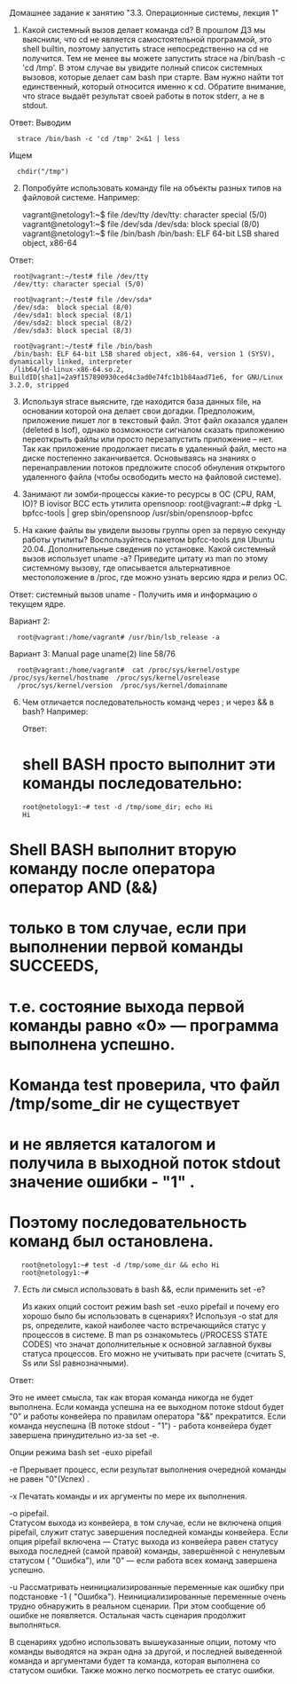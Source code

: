 Домашнее задание к занятию "3.3. Операционные системы, лекция 1"

1) Какой системный вызов делает команда cd? В прошлом ДЗ мы выяснили, что cd не является самостоятельной программой, 
   это shell builtin, поэтому запустить strace непосредственно на cd не получится. 
   Тем не менее вы можете запустить 
   strace на /bin/bash -c 'cd /tmp'. 
   В этом случае вы увидите полный список системных вызовов, которые делает сам bash при старте. 
   Вам нужно найти тот единственный, который относится именно к cd. 
   Обратите внимание, что strace выдаёт результат своей работы в поток stderr, а не в stdout.

Ответ:
   Выводим

      strace /bin/bash -c 'cd /tmp' 2<&1 | less

   Ищем 
    
      chdir("/tmp") 

2) Попробуйте использовать команду file на объекты разных типов на файловой системе. Например:

  
    vagrant@netology1:~$ file /dev/tty
    /dev/tty: character special (5/0)
    vagrant@netology1:~$ file /dev/sda
    /dev/sda: block special (8/0)
    vagrant@netology1:~$ file /bin/bash
    /bin/bash: ELF 64-bit LSB shared object, x86-64

Ответ:

     root@vagrant:~/test# file /dev/tty
     /dev/tty: character special (5/0)
 
     root@vagrant:~/test# file /dev/sda*
     /dev/sda:  block special (8/0)
     /dev/sda1: block special (8/1)
     /dev/sda2: block special (8/2)
     /dev/sda3: block special (8/3)

     root@vagrant:~/test# file /bin/bash
     /bin/bash: ELF 64-bit LSB shared object, x86-64, version 1 (SYSV), dynamically linked, interpreter 
     /lib64/ld-linux-x86-64.so.2, BuildID[sha1]=2a9f157890930ced4c3ad0e74fc1b1b84aad71e6, for GNU/Linux 3.2.0, stripped

3) Используя strace выясните, где находится база данных file, на основании которой она делает свои догадки.
   Предположим, приложение пишет лог в текстовый файл. Этот файл оказался удален (deleted в lsof), 
   однако возможности сигналом сказать приложению переоткрыть файлы или просто перезапустить приложение – нет. 
   Так как приложение продолжает писать в удаленный файл, место на диске постепенно заканчивается. 
   Основываясь на знаниях о перенаправлении потоков предложите способ обнуления открытого удаленного файла (чтобы освободить место на файловой системе).

4) Занимают ли зомби-процессы какие-то ресурсы в ОС (CPU, RAM, IO)?
   В iovisor BCC есть утилита opensnoop:
   root@vagrant:~# dpkg -L bpfcc-tools | grep sbin/opensnoop
   /usr/sbin/opensnoop-bpfcc

5) На какие файлы вы увидели вызовы группы open за первую секунду работы утилиты? 
   Воспользуйтесь пакетом bpfcc-tools для Ubuntu 20.04. Дополнительные сведения по установке.
   Какой системный вызов использует uname -a? Приведите цитату из man по этому системному вызову, 
   где описывается альтернативное местоположение в /proc, где можно узнать версию ядра и релиз ОС.
 
Ответ: сиcтемный вызов uname - Получить имя и информацию о текущем ядре. 
 
   Вариант 2:

      root@vagrant:/home/vagrant# /usr/bin/lsb_release -a
   
   Вариант 3:
     Manual page uname(2) line 58/76

      root@vagrant:/home/vagrant#  cat /proc/sys/kernel/ostype  /proc/sys/kernel/hostname  /proc/sys/kernel/osrelease   
      /proc/sys/kernel/version  /proc/sys/kernel/domainname


6) Чем отличается последовательность команд через ; и через && в bash? Например:

   Ответ:
   #  shell BASH  просто выполнит эти команды последовательно:   
       root@netology1:~# test -d /tmp/some_dir; echo Hi
       Hi

  #  Shell BASH выполнит вторую команду поcле оператора оператор AND (&&)
  #  только в том случае, если при выполнении первой команды SUCCEEDS, 
  #  т.е. состояние выхода первой команды равно «0» — программа выполнена успешно.  
  #  Команда test проверила, что  файл /tmp/some_dir не существует 
  #  и не является каталогом и получила в выходной поток stdout значение ошибки - "1" .
  #  Поэтому последовательность команд был остановлена.

       root@netology1:~# test -d /tmp/some_dir && echo Hi   
       root@netology1:~#   

7) Есть ли смысл использовать в bash &&, если применить set -e?

    Из каких опций состоит режим bash set -euxo pipefail и почему его хорошо было бы использовать в сценариях?
    Используя -o stat для ps, определите, какой наиболее часто встречающийся статус у процессов в системе. 
    В man ps ознакомьтесь (/PROCESS STATE CODES) что значат дополнительные к основной заглавной буквы статуса процессов. 
    Его можно не учитывать при расчете (считать S, Ss или Ssl равнозначными).

Ответ:

   Это не имеет смысла, так как вторая команда никогда не будет выполнена.
   Если команда успешна на ее выходном потоке stdout будет "0" и работы конвейера по правилам оператора "&&" прекратится. 
   Если команда неуспешна (В потоке stdout - "1") - работа конвейера будет завершена принудительно из-за set -e.

Опции режима bash set -euxo pipefail

   -e Прерывает процесс, если результат выполнения очередной команды не равен "0"(Успех) .

   -x Печатать команды и их аргументы по мере их выполнения.

   -o pipefail.  
      Статусом выхода из конвейера, в том случае, если не включена опция pipefail, 
      служит статус завершения последней команды конвейера. 
      Если опция pipefail включена — Статус выхода из конвейера равен статусу выхода последней (самой правой) 
      команды, завершённой с ненулевым статусом ( "Ошибка"), или "0" — если работа всех команд завершена успешно.

   -u Рассматривать неинициализированные переменные как ошибку при подстановке -1 ( "Ошибка").
      Неинициализированные переменные очень трудно обнаружить в реальном сценарии.
      При этом сообщение об ошибке не появляется. Остальная часть сценария продолжит выполняться.

  В сценариях удобно использовать вышеуказанные опции, потому что команды выводятся на экран одна за другой, 
  и последней выведенной команда и аргументами будет та команда, которая выполнена со статусом ошибки.
  Также можно легко посмотреть ее статус ошибки.
                           